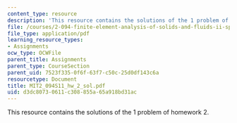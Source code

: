 ```yaml
---
content_type: resource
description: 'This resource contains the solutions of the 1 problem of homework 2. '
file: /courses/2-094-finite-element-analysis-of-solids-and-fluids-ii-spring-2011/d3dc80730611c308855a65a918bd31ac_MIT2_094S11_hw_2_sol.pdf
file_type: application/pdf
learning_resource_types:
- Assignments
ocw_type: OCWFile
parent_title: Assignments
parent_type: CourseSection
parent_uid: 7523f335-0f6f-63f7-c50c-25d0df143c6a
resourcetype: Document
title: MIT2_094S11_hw_2_sol.pdf
uid: d3dc8073-0611-c308-855a-65a918bd31ac
---
```

This resource contains the solutions of the 1 problem of homework 2. 

